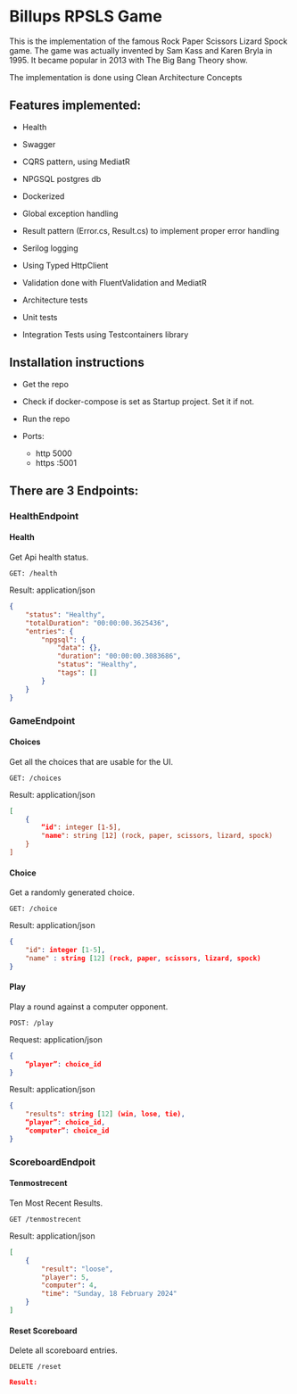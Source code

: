 # Billups RPSLS Game 
This is the implementation of the famous Rock Paper Scissors Lizard Spock game. The game was actually invented by Sam Kass and Karen Bryla in 1995. It became popular in 2013 with The Big Bang Theory show.

The implementation is done using Clean  Architecture Concepts 

## Features implemented:

- Health
- Swagger
- CQRS pattern, using MediatR
- NPGSQL postgres db
- Dockerized
- Global exception handling
- Result pattern (Error.cs, Result.cs) to implement proper error handling
- Serilog logging
- Using Typed HttpClient        
- Validation done with FluentValidation and MediatR

- Architecture tests
- Unit tests
- Integration Tests using Testcontainers library


## Installation instructions
- Get the repo
- Check if docker-compose is set as Startup project. Set it if not.
- Run the repo

- Ports:
    - http 5000
    - https :5001

## There are 3 Endpoints:

### HealthEndpoint

#### Health
Get Api health status.

```GET: /health```

Result: application/json

```json
{
	"status": "Healthy",
	"totalDuration": "00:00:00.3625436",
	"entries": {
		"npgsql": {
			"data": {},
			"duration": "00:00:00.3083686",
			"status": "Healthy",
			"tags": []
		}
	}
}
```    

### GameEndpoint

#### Choices
Get all the choices that are usable for the UI.

```GET: /choices```

Result: application/json

```json
[
    {
	    “id": integer [1-5],
	    "name": string [12] (rock, paper, scissors, lizard, spock)
    }
]
```

#### Choice
Get a randomly generated choice.

```GET: /choice```

Result: application/json

```json
{
    "id": integer [1-5],
    "name" : string [12] (rock, paper, scissors, lizard, spock)
}
```

#### Play
Play a round against a computer opponent.

```POST: /play```

Request: application/json

```json
{
	“player”: choice_id
}
```

Result: application/json
  
```json
{
    "results": string [12] (win, lose, tie),
    “player”: choice_id,
    “computer”: choice_id
}
```
### ScoreboardEndpoit

#### Tenmostrecent
Ten Most Recent Results.

```GET /tenmostrecent```

Result: application/json

```json
[
	{
		"result": "loose",
		"player": 5,
		"computer": 4,
		"time": "Sunday, 18 February 2024"
	}
]
```

#### Reset Scoreboard
Delete all scoreboard entries.

```DELETE /reset```
```json
Result:
```
